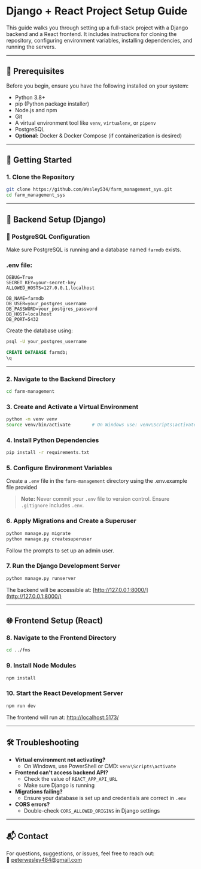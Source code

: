 
# Django + React Project Setup Guide

This guide walks you through setting up a full-stack project with a Django backend and a React frontend. It includes instructions for cloning the repository, configuring environment variables, installing dependencies, and running the servers.

---

## 🧾 Prerequisites

Before you begin, ensure you have the following installed on your system:

- Python 3.8+
- pip (Python package installer)
- Node.js and npm
- Git
- A virtual environment tool like `venv`, `virtualenv`, or `pipenv`
- PostgreSQL 
- **Optional:** Docker & Docker Compose (if containerization is desired)

---

## 🚀 Getting Started

### 1. Clone the Repository

```bash
git clone https://github.com/Wesley534/farm_management_sys.git
cd farm_management_sys
```

---

## 🔧 Backend Setup (Django)
### 🐘 PostgreSQL Configuration

Make sure PostgreSQL is running and a database named `farmdb` exists.

### .env file:

```env
DEBUG=True
SECRET_KEY=your-secret-key
ALLOWED_HOSTS=127.0.0.1,localhost

DB_NAME=farmdb
DB_USER=your_postgres_username
DB_PASSWORD=your_postgres_password
DB_HOST=localhost
DB_PORT=5432
```



Create the database using:

```bash
psql -U your_postgres_username
```

```sql
CREATE DATABASE farmdb;
\q
```

---

### 2. Navigate to the Backend Directory

```bash
cd farm-management
```

### 3. Create and Activate a Virtual Environment

```bash
python -m venv venv
source venv/bin/activate        # On Windows use: venv\Scripts\activate
```

### 4. Install Python Dependencies

```bash
pip install -r requirements.txt
```

### 5. Configure Environment Variables

Create a `.env` file in the `farm-management` directory using the .env.example file provided

> **Note:** Never commit your `.env` file to version control. Ensure `.gitignore` includes `.env`.

### 6. Apply Migrations and Create a Superuser

```bash
python manage.py migrate
python manage.py createsuperuser
```

Follow the prompts to set up an admin user.

### 7. Run the Django Development Server

```bash
python manage.py runserver
```

The backend will be accessible at: [http://127.0.0.1:8000/](http://127.0.0.1:8000/)

---

## 🌐 Frontend Setup (React)

### 8. Navigate to the Frontend Directory

```bash
cd ../fms
```

### 9. Install Node Modules

```bash
npm install
```

### 10. Start the React Development Server

```bash
npm run dev
```

The frontend will run at: [http://localhost:5173/](http://localhost:5173/)

---

## 🛠 Troubleshooting

- **Virtual environment not activating?**
  - On Windows, use PowerShell or CMD: `venv\Scripts\activate`
- **Frontend can't access backend API?**
  - Check the value of `REACT_APP_API_URL`
  - Make sure Django is running
- **Migrations failing?**
  - Ensure your database is set up and credentials are correct in `.env`
- **CORS errors?**
  - Double-check `CORS_ALLOWED_ORIGINS` in Django settings

---



## 📬 Contact

For questions, suggestions, or issues, feel free to reach out:  
📧 [peterwesley484@gmail.com](mailto:peterwesley484@gmail.com)
